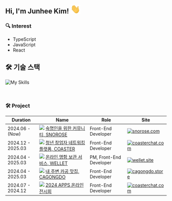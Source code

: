 
## Hi, I'm Junhee Kim! <img src="https://raw.githubusercontent.com/ABSphreak/ABSphreak/master/gifs/Hi.gif" width="30px">

### 🔍 Interest
- TypeScript
- JavaScript
- React

## 🛠 기술 스택

![My Skills](https://skillicons.dev/icons?i=ts,js,html,css,react,emotion,styledcomponents,vite,npm,yarn,netlify,vercel,cloudflare,figma)

<br>

### 🛠️ Project

<table>
  <thead>
    <tr>
      <th>Duration</th>
      <th>Name</th>
      <th>Role</th>
      <th>Site</th>
    </tr>
  </thead>
  <tbody>
    <tr> <!-- project -->
      <td>2024.06 - (Now)</td>
      <td>
        <img width="30" src="https://github.com/user-attachments/assets/a03766f5-f777-4d9d-b307-9b521ddbbe25">
        <a href="https://github.com/snorose/snorose-front-react">숙명인을 위한 커뮤니티, SNOROSE</a>
      </td>
      <td>
        Front-End Developer
      </td>
      <td>
        <a href="https://www.snorose.com">
          <img src="http://img.shields.io/badge/snorose.com-4285F4?style=flat&amp;" alt="snorose.com">
        </a>
      </td>
    </tr>
    <tr> <!-- project -->
      <td>2024.12 - 2025.03</td>
      <td>
        <img width="30" src="https://github.com/user-attachments/assets/10a47209-483c-41ef-b056-2dcb737cb4f8">
        <a href="https://github.com/Coastee/COASTER-Client">청년 창업자 네트워킹 플랫폼, COASTER</a>
      </td>
      <td>
        Front-End Developer
      </td>
      <td>
        <a href="https://www.coasterchat.com">
          <img src="http://img.shields.io/badge/coasterchat.com-4285F4?style=flat&amp;" alt="coasterchat.com">
        </a>
      </td>
    </tr>
    <tr> <!-- project -->
      <td>2024.04 - 2025.03</td>
      <td>
        <img width="30" src="https://github.com/user-attachments/assets/27090284-961c-4471-b8e5-872ab78bc679"/> 
        <a href="https://github.com/APPS-sookmyung/2024-WELLET-client">온라인 명함 보관 서비스, WELLET</a>
      </td>
      <td>
        PM, Front-End Developer
      </td>
      <td>
        <a href="https://wellet.site">
          <img src="http://img.shields.io/badge/wellet.site-4285F4?style=flat&amp;" alt="wellet.site">
        </a>
      </td>
    </tr>
    <tr> <!-- project -->
      <td>2024.04 - 2025.03</td>
      <td>
        <img width="30" src="https://github.com/user-attachments/assets/a8bed62e-0893-4064-b803-6983a576bc51"/> 
        <a href="https://github.com/APPS-sookmyung/2024-Cagongdo">내 주변 카공 맛집, CAGONGDO</a>
      </td>
      <td>
        Front-End Developer
      </td>
      <td>
        <a href="https://cagongdo.store">
          <img src="http://img.shields.io/badge/cagongdo.store-4285F4?style=flat&amp;" alt="cagongdo.store">
        </a>
      </td>
    </tr>
    <tr> <!-- project -->
      <td>2024.07 - 2024.12</td>
      <td>
        <img width="30" src="https://github.com/user-attachments/assets/a6363634-d200-4d03-806c-8f376fbd2771"/> 
        <a href="https://github.com/APPS-sookmyung/2024-APPS-Exhibition-Webpage">2024 APPS 온라인 전시회</a>
      </td>
      <td>
        Front-End Developer
      </td>
      <td>
        <a href="https://2024-apps.netlify.app">
          <img src="http://img.shields.io/badge/coasterchat.com-4285F4?style=flat&amp;" alt="coasterchat.com">
        </a>
      </td>
    </tr>
  </tbody>
</table>
